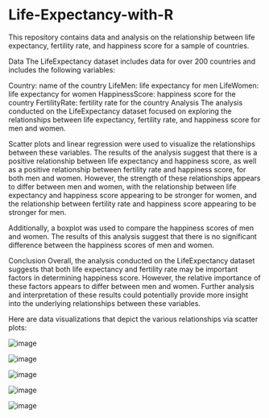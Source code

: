 # Life-Expectancy-with-R

This repository contains data and analysis on the relationship between life expectancy, fertility rate, and happiness score for a sample of countries.

Data
The LifeExpectancy dataset includes data for over 200 countries and includes the following variables:

Country: name of the country
LifeMen: life expectancy for men
LifeWomen: life expectancy for women
HappinessScore: happiness score for the country
FertilityRate: fertility rate for the country
Analysis
The analysis conducted on the LifeExpectancy dataset focused on exploring the relationships between life expectancy, fertility rate, and happiness score for men and women.

Scatter plots and linear regression were used to visualize the relationships between these variables. The results of the analysis suggest that there is a positive relationship between life expectancy and happiness score, as well as a positive relationship between fertility rate and happiness score, for both men and women. However, the strength of these relationships appears to differ between men and women, with the relationship between life expectancy and happiness score appearing to be stronger for women, and the relationship between fertility rate and happiness score appearing to be stronger for men.

Additionally, a boxplot was used to compare the happiness scores of men and women. The results of this analysis suggest that there is no significant difference between the happiness scores of men and women.

Conclusion
Overall, the analysis conducted on the LifeExpectancy dataset suggests that both life expectancy and fertility rate may be important factors in determining happiness score. However, the relative importance of these factors appears to differ between men and women. Further analysis and interpretation of these results could potentially provide more insight into the underlying relationships between these variables.


Here are data visualizations that depict the various relationships via scatter plots:

![image](https://user-images.githubusercontent.com/112766091/208305892-8f1670b3-45c7-4127-9c35-fd81f78dc573.png)

![image](https://user-images.githubusercontent.com/112766091/208305917-00c2b3d5-8a2f-4846-86b1-98d4e2bac0c7.png)

![image](https://user-images.githubusercontent.com/112766091/208305946-56423b25-5565-4091-b571-b419de985e6e.png)

![image](https://user-images.githubusercontent.com/112766091/208305953-832c367a-9d99-495a-a1d0-fa8895e2b044.png)

![image](https://user-images.githubusercontent.com/112766091/208305970-cc47d682-bdff-445d-b5ad-5737795840fb.png)




